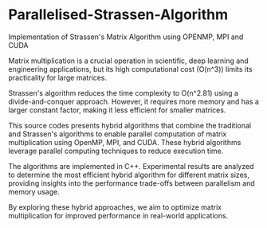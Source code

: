 # Parallelised-Strassen-Algorithm
Implementation of Strassen's Matrix  Algorithm using OPENMP, MPI and CUDA

Matrix multiplication is a crucial operation in scientific, deep learning and engineering applications, but its high computational cost (O(n^3)) limits its practicality for large matrices.

Strassen's algorithm reduces the time complexity to O(n^2.81) using a divide-and-conquer approach. However, it requires more memory and has a larger constant factor, making it less efficient for smaller matrices.

This source codes presents hybrid algorithms that combine the traditional and Strassen's algorithms to enable parallel computation of matrix multiplication using OpenMP, MPI, and CUDA. These hybrid algorithms leverage parallel computing techniques to reduce execution time.

The algorithms are implemented in C++. Experimental results are analyzed to determine the most efficient hybrid algorithm for different matrix sizes, providing insights into the performance trade-offs between parallelism and memory usage.

By exploring these hybrid approaches, we aim to optimize matrix multiplication for improved performance in real-world applications.
